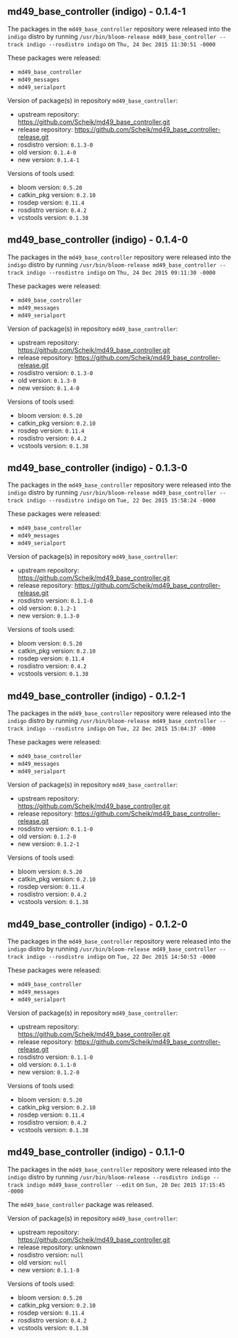## md49_base_controller (indigo) - 0.1.4-1

The packages in the `md49_base_controller` repository were released into the `indigo` distro by running `/usr/bin/bloom-release md49_base_controller --track indigo --rosdistro indigo` on `Thu, 24 Dec 2015 11:30:51 -0000`

These packages were released:
- `md49_base_controller`
- `md49_messages`
- `md49_serialport`

Version of package(s) in repository `md49_base_controller`:
- upstream repository: https://github.com/Scheik/md49_base_controller.git
- release repository: https://github.com/Scheik/md49_base_controller-release.git
- rosdistro version: `0.1.3-0`
- old version: `0.1.4-0`
- new version: `0.1.4-1`

Versions of tools used:
- bloom version: `0.5.20`
- catkin_pkg version: `0.2.10`
- rosdep version: `0.11.4`
- rosdistro version: `0.4.2`
- vcstools version: `0.1.38`


## md49_base_controller (indigo) - 0.1.4-0

The packages in the `md49_base_controller` repository were released into the `indigo` distro by running `/usr/bin/bloom-release md49_base_controller --track indigo --rosdistro indigo` on `Thu, 24 Dec 2015 09:11:30 -0000`

These packages were released:
- `md49_base_controller`
- `md49_messages`
- `md49_serialport`

Version of package(s) in repository `md49_base_controller`:
- upstream repository: https://github.com/Scheik/md49_base_controller.git
- release repository: https://github.com/Scheik/md49_base_controller-release.git
- rosdistro version: `0.1.3-0`
- old version: `0.1.3-0`
- new version: `0.1.4-0`

Versions of tools used:
- bloom version: `0.5.20`
- catkin_pkg version: `0.2.10`
- rosdep version: `0.11.4`
- rosdistro version: `0.4.2`
- vcstools version: `0.1.38`


## md49_base_controller (indigo) - 0.1.3-0

The packages in the `md49_base_controller` repository were released into the `indigo` distro by running `/usr/bin/bloom-release md49_base_controller --track indigo --rosdistro indigo` on `Tue, 22 Dec 2015 15:58:24 -0000`

These packages were released:
- `md49_base_controller`
- `md49_messages`
- `md49_serialport`

Version of package(s) in repository `md49_base_controller`:
- upstream repository: https://github.com/Scheik/md49_base_controller.git
- release repository: https://github.com/Scheik/md49_base_controller-release.git
- rosdistro version: `0.1.1-0`
- old version: `0.1.2-1`
- new version: `0.1.3-0`

Versions of tools used:
- bloom version: `0.5.20`
- catkin_pkg version: `0.2.10`
- rosdep version: `0.11.4`
- rosdistro version: `0.4.2`
- vcstools version: `0.1.38`


## md49_base_controller (indigo) - 0.1.2-1

The packages in the `md49_base_controller` repository were released into the `indigo` distro by running `/usr/bin/bloom-release md49_base_controller --track indigo --rosdistro indigo` on `Tue, 22 Dec 2015 15:04:37 -0000`

These packages were released:
- `md49_base_controller`
- `md49_messages`
- `md49_serialport`

Version of package(s) in repository `md49_base_controller`:
- upstream repository: https://github.com/Scheik/md49_base_controller.git
- release repository: https://github.com/Scheik/md49_base_controller-release.git
- rosdistro version: `0.1.1-0`
- old version: `0.1.2-0`
- new version: `0.1.2-1`

Versions of tools used:
- bloom version: `0.5.20`
- catkin_pkg version: `0.2.10`
- rosdep version: `0.11.4`
- rosdistro version: `0.4.2`
- vcstools version: `0.1.38`


## md49_base_controller (indigo) - 0.1.2-0

The packages in the `md49_base_controller` repository were released into the `indigo` distro by running `/usr/bin/bloom-release md49_base_controller --track indigo --rosdistro indigo` on `Tue, 22 Dec 2015 14:50:53 -0000`

These packages were released:
- `md49_base_controller`
- `md49_messages`
- `md49_serialport`

Version of package(s) in repository `md49_base_controller`:
- upstream repository: https://github.com/Scheik/md49_base_controller.git
- release repository: https://github.com/Scheik/md49_base_controller-release.git
- rosdistro version: `0.1.1-0`
- old version: `0.1.1-0`
- new version: `0.1.2-0`

Versions of tools used:
- bloom version: `0.5.20`
- catkin_pkg version: `0.2.10`
- rosdep version: `0.11.4`
- rosdistro version: `0.4.2`
- vcstools version: `0.1.38`


## md49_base_controller (indigo) - 0.1.1-0

The packages in the `md49_base_controller` repository were released into the `indigo` distro by running `/usr/bin/bloom-release --rosdistro indigo --track indigo md49_base_controller --edit` on `Sun, 20 Dec 2015 17:15:45 -0000`

The `md49_base_controller` package was released.

Version of package(s) in repository `md49_base_controller`:
- upstream repository: https://github.com/Scheik/md49_base_controller.git
- release repository: unknown
- rosdistro version: `null`
- old version: `null`
- new version: `0.1.1-0`

Versions of tools used:
- bloom version: `0.5.20`
- catkin_pkg version: `0.2.10`
- rosdep version: `0.11.4`
- rosdistro version: `0.4.2`
- vcstools version: `0.1.38`
